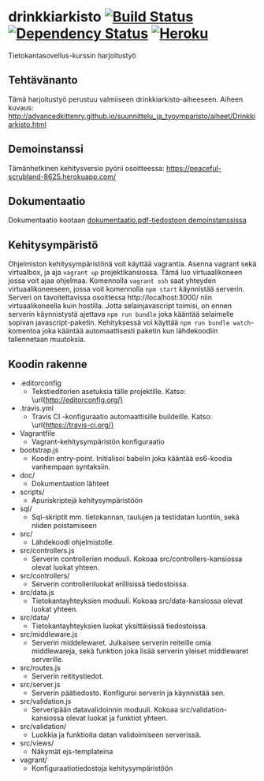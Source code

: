 # drinkkiarkisto [![Build Status](https://travis-ci.org/googol/drinkkiarkisto.svg?branch=master)](https://travis-ci.org/googol/drinkkiarkisto) [![Dependency Status](https://david-dm.org/googol/drinkkiarkisto.svg)](https://david-dm.org/googol/drinkkiarkisto) [![Heroku](https://heroku-badge.herokuapp.com/?app=peaceful-scrubland-8625)](https://peaceful-scrubland-8625.herokuapp.com/)

Tietokantasovellus-kurssin harjoitustyö

## Tehtävänanto
Tämä harjoitustyö perustuu valmiiseen drinkkiarkisto-aiheeseen. Aiheen kuvaus: http://advancedkittenry.github.io/suunnittelu_ja_tyoymparisto/aiheet/Drinkkiarkisto.html

## Demoinstanssi
Tämänhetkinen kehitysversio pyörii osoitteessa: https://peaceful-scrubland-8625.herokuapp.com/

## Dokumentaatio
Dokumentaatio kootaan [dokumentaatio.pdf-tiedostoon demoinstanssissa](https://peaceful-scrubland-8625.herokuapp.com/doc/documentation.pdf)

## Kehitysympäristö
Ohjelmiston kehitysympäristönä voit käyttää vagrantia. Asenna vagrant sekä virtualbox, ja aja `vagrant up` projektikansiossa. Tämä luo virtuaalikoneen jossa voit ajaa ohjelmaa. Komennolla `vagrant ssh` saat yhteyden virtuaalikoneeseen, jossa voit komennolla `npm start` käynnistää serverin. Serveri on tavoitettavissa osoittessa http://localhost:3000/ niin virtuaalikoneella kuin hostilla. Jotta selainjavascript toimisi, on ennen serverin käynnistystä ajettava `npm run bundle` joka kääntää selaimelle sopivan javascript-paketin. Kehityksessä voi käyttää `npm run bundle watch`-komentoa joka kääntää automaattisesti paketin kun lähdekoodiin tallennetaan muutoksia.

## Koodin rakenne
- .editorconfig
  - Tekstieditorien asetuksia tälle projektille. Katso: \url{http://editorconfig.org/}
- .travis.yml
  - Travis CI -konfiguraatio automaattisille buildeille. Katso: \url{https://travis-ci.org/}
- Vagrantfile
  - Vagrant-kehitysympäristön konfiguraatio
- bootstrap.js
  - Koodin entry-point. Initialisoi babelin joka kääntää es6-koodia vanhempaan syntaksiin.
- doc/
  - Dokumentaation lähteet
- scripts/
  - Apuriskriptejä kehitysympäristöön
- sql/
  - Sql-skriptit mm. tietokannan, taulujen ja testidatan luontiin, sekä niiden poistamiseen
- src/
  - Lähdekoodi ohjelmistolle.
- src/controllers.js
  - Serverin controllerien moduuli. Kokoaa src/controllers-kansiossa olevat luokat yhteen.
- src/controllers/
  - Serverin controlleriluokat erillisissä tiedostoissa.
- src/data.js
  - Tietokantayhteyksien moduuli. Kokoaa src/data-kansiossa olevat luokat yhteen.
- src/data/
  - Tietokantayhteyksien luokat yksittäisissä tiedostoissa.
- src/middleware.js
  - Serverin middelewaret. Julkaisee serverin reiteille omia middlewareja, sekä funktion joka lisää serverin yleiset middlewaret serverille.
- src/routes.js
  - Serverin reititystiedot.
- src/server.js
  - Serverin päätiedosto. Konfiguroi serverin ja käynnistää sen.
- src/validation.js
  - Serveripään datavalidoinnin moduuli. Kokoaa src/validation-kansiossa olevat luokat ja funktiot yhteen.
- src/validation/
  - Luokkia ja funktioita datan validoimiseen serverissä.
- src/views/
  - Näkymät ejs-templateina
- vagrant/
  - Konfiguraatiotiedostoja kehitysympäristöön
